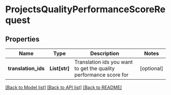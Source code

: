 # ProjectsQualityPerformanceScoreRequest

## Properties
Name | Type | Description | Notes
------------ | ------------- | ------------- | -------------
**translation_ids** | **List[str]** | Translation ids you want to get the quality performance score for | [optional] 

[[Back to Model list]](../README.md#documentation-for-models) [[Back to API list]](../README.md#documentation-for-api-endpoints) [[Back to README]](../README.md)


